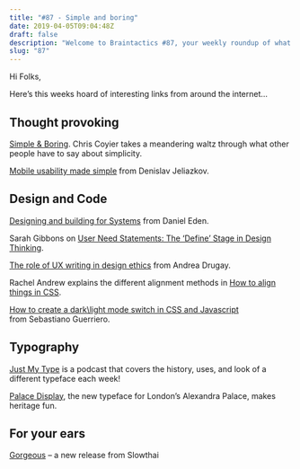 ```yaml
---
title: "#87 - Simple and boring"
date: 2019-04-05T09:04:48Z
draft: false
description: "Welcome to Braintactics #87, your weekly roundup of what’s happening in design, code and typography."
slug: "87"
---
```


Hi Folks,

Here’s this weeks hoard of interesting links from around the internet...

## Thought provoking

[Simple & Boring](https://css-tricks.com/simple-boring/?ref=heydesigner). Chris Coyier takes a meandering waltz through what other people have to say about simplicity.

[Mobile usability made simple](https://uxplanet.org/mobile-usability-made-simple-945e106e23eb) from Denislav Jeliazkov.

## Design and Code

[Designing and building for Systems](https://daneden.me/2019/03/29/designing-for-systems/) from Daniel Eden.

Sarah Gibbons on [User Need Statements: The ‘Define’ Stage in Design Thinking](https://www.nngroup.com/articles/user-need-statements/).

[The role of UX writing in design ethics](https://medium.com/dropbox-design/the-role-of-ux-writing-in-design-ethics-e9cbb456234c) from Andrea Drugay.

Rachel Andrew explains the different alignment methods in [How to align things in CSS](https://www.smashingmagazine.com/2019/03/css-alignment/).

[How to create a dark\light mode switch in CSS and Javascript](https://codyhouse.co/blog/post/dark-light-switch-css-javascript) from Sebastiano Guerriero.

## Typography

[Just My Type](https://anchor.fm/emily-hoehenrieder) is a podcast that covers the history, uses, and look of a different typeface each week!

[Palace Display](https://eyeondesign.aiga.org/naughty-curves-that-breathe-new-life-into-classic-english-victoriana/), the new typeface for London’s Alexandra Palace, makes heritage fun.

## For your ears

[Gorgeous](https://www.youtube.com/watch?v=Ib2-bnJv51I) – a new release from Slowthai
